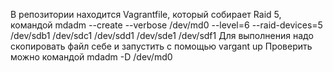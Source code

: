 В репозитории находится Vagrantfile, который собирает Raid 5, командой
mdadm --create --verbose /dev/md0 --level=6 --raid-devices=5 /dev/sdb1 /dev/sdc1 /dev/sdd1 /dev/sde1 /dev/sdf1
Для выполнения надо скопировать файл себе и запустить с помощью vargant up
Проверить можно командой
mdadm -D /dev/md0
